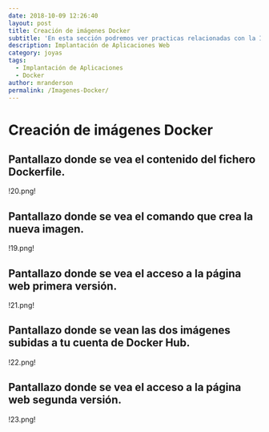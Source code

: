 ```yaml
---
date: 2018-10-09 12:26:40
layout: post
title: Creación de imágenes Docker
subtitle: 'En esta sección podremos ver practicas relacionadas con la Implantación de Aplicaciones Web'
description: Implantación de Aplicaciones Web
category: joyas
tags:
  - Implantación de Aplicaciones
  - Docker
author: mranderson
permalink: /Imagenes-Docker/
---
```


# Creación de imágenes Docker

##  Pantallazo donde se vea el contenido del fichero Dockerfile.

!20.png!

 ## Pantallazo donde se vea el comando que crea la nueva imagen.

!19.png!

 ## Pantallazo donde se vea el acceso a la página web primera versión.

!21.png!

 ## Pantallazo donde se vean las dos imágenes subidas a tu cuenta de Docker Hub.

!22.png!

## Pantallazo donde se vea el acceso a la página web segunda versión.

!23.png!

